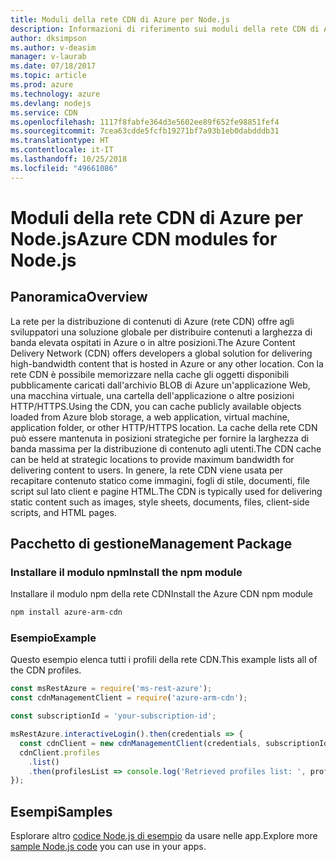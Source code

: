```yaml
---
title: Moduli della rete CDN di Azure per Node.js
description: Informazioni di riferimento sui moduli della rete CDN di Azure per Node.js
author: dksimpson
ms.author: v-deasim
manager: v-laurab
ms.date: 07/18/2017
ms.topic: article
ms.prod: azure
ms.technology: azure
ms.devlang: nodejs
ms.service: CDN
ms.openlocfilehash: 1117f8fabfe364d3e5602ee89f652fe98851fef4
ms.sourcegitcommit: 7cea63cdde5fcfb19271bf7a93b1eb0dabdddb31
ms.translationtype: HT
ms.contentlocale: it-IT
ms.lasthandoff: 10/25/2018
ms.locfileid: "49661086"
---
```

# <a name="azure-cdn-modules-for-nodejs"></a><span data-ttu-id="f9c2d-103">Moduli della rete CDN di Azure per Node.js</span><span class="sxs-lookup"><span data-stu-id="f9c2d-103">Azure CDN modules for Node.js</span></span>

## <a name="overview"></a><span data-ttu-id="f9c2d-104">Panoramica</span><span class="sxs-lookup"><span data-stu-id="f9c2d-104">Overview</span></span>

<span data-ttu-id="f9c2d-105">La rete per la distribuzione di contenuti di Azure (rete CDN) offre agli sviluppatori una soluzione globale per distribuire contenuti a larghezza di banda elevata ospitati in Azure o in altre posizioni.</span><span class="sxs-lookup"><span data-stu-id="f9c2d-105">The Azure Content Delivery Network (CDN) offers developers a global solution for delivering high-bandwidth content that is hosted in Azure or any other location.</span></span> <span data-ttu-id="f9c2d-106">Con la rete CDN è possibile memorizzare nella cache gli oggetti disponibili pubblicamente caricati dall'archivio BLOB di Azure un'applicazione Web, una macchina virtuale, una cartella dell'applicazione o altre posizioni HTTP/HTTPS.</span><span class="sxs-lookup"><span data-stu-id="f9c2d-106">Using the CDN, you can cache publicly available objects loaded from Azure blob storage, a web application, virtual machine, application folder, or other HTTP/HTTPS location.</span></span> <span data-ttu-id="f9c2d-107">La cache della rete CDN può essere mantenuta in posizioni strategiche per fornire la larghezza di banda massima per la distribuzione di contenuto agli utenti.</span><span class="sxs-lookup"><span data-stu-id="f9c2d-107">The CDN cache can be held at strategic locations to provide maximum bandwidth for delivering content to users.</span></span> <span data-ttu-id="f9c2d-108">In genere, la rete CDN viene usata per recapitare contenuto statico come immagini, fogli di stile, documenti, file script sul lato client e pagine HTML.</span><span class="sxs-lookup"><span data-stu-id="f9c2d-108">The CDN is typically used for delivering static content such as images, style sheets, documents, files, client-side scripts, and HTML pages.</span></span>

## <a name="management-package"></a><span data-ttu-id="f9c2d-109">Pacchetto di gestione</span><span class="sxs-lookup"><span data-stu-id="f9c2d-109">Management Package</span></span>

### <a name="install-the-npm-module"></a><span data-ttu-id="f9c2d-110">Installare il modulo npm</span><span class="sxs-lookup"><span data-stu-id="f9c2d-110">Install the npm module</span></span>

<span data-ttu-id="f9c2d-111">Installare il modulo npm della rete CDN</span><span class="sxs-lookup"><span data-stu-id="f9c2d-111">Install the Azure CDN npm module</span></span>

```bash
npm install azure-arm-cdn
```

### <a name="example"></a><span data-ttu-id="f9c2d-112">Esempio</span><span class="sxs-lookup"><span data-stu-id="f9c2d-112">Example</span></span>

<span data-ttu-id="f9c2d-113">Questo esempio elenca tutti i profili della rete CDN.</span><span class="sxs-lookup"><span data-stu-id="f9c2d-113">This example lists all of the CDN profiles.</span></span>

```javascript
const msRestAzure = require('ms-rest-azure');
const cdnManagementClient = require('azure-arm-cdn');

const subscriptionId = 'your-subscription-id';

msRestAzure.interactiveLogin().then(credentials => {
  const cdnClient = new cdnManagementClient(credentials, subscriptionId);
  cdnClient.profiles
    .list()
    .then(profilesList => console.log('Retrieved profiles list: ', profilesList));
});
```

## <a name="samples"></a><span data-ttu-id="f9c2d-114">Esempi</span><span class="sxs-lookup"><span data-stu-id="f9c2d-114">Samples</span></span>

<span data-ttu-id="f9c2d-115">Esplorare altro [codice Node.js di esempio](https://azure.microsoft.com/resources/samples/?platform=nodejs) da usare nelle app.</span><span class="sxs-lookup"><span data-stu-id="f9c2d-115">Explore more [sample Node.js code](https://azure.microsoft.com/resources/samples/?platform=nodejs) you can use in your apps.</span></span>
